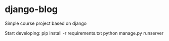 # django-blog
Simple course project based on django

Start developing:
pip install -r requirements.txt
python manage.py runserver
